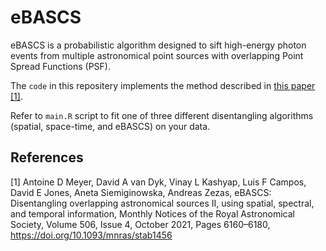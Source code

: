 # eBASCS

eBASCS is a probabilistic algorithm designed to sift high-energy photon events from multiple astronomical
point sources with overlapping Point Spread Functions (PSF).
 
The `code` in this repositery implements the method described in [this paper](https://doi.org/10.1093/mnras/stab1456) [[1]](#1).

Refer to `main.R` script to fit one of three different disentangling algorithms (spatial, space-time, and eBASCS) on your data.

## References
<a id="1">[1]</a> 
Antoine D Meyer, David A van Dyk, Vinay L Kashyap, Luis F Campos, David E Jones, Aneta Siemiginowska, Andreas Zezas, eBASCS: Disentangling overlapping astronomical sources II, using spatial, spectral, and temporal information, Monthly Notices of the Royal Astronomical Society, Volume 506, Issue 4, October 2021, Pages 6160–6180, https://doi.org/10.1093/mnras/stab1456
